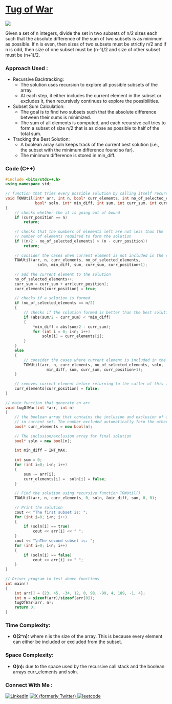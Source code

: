 # [Tug of War](https://www.geeksforgeeks.org/tug-of-war/)

![](https://badgen.net/badge/Level/Hard/red)

Given a set of n integers, divide the set in two subsets of n/2 sizes each such that the absolute difference of the sum of two subsets is as minimum as possible. If n is even, then sizes of two subsets must be strictly n/2 and if n is odd, then size of one subset must be (n-1)/2 and size of other subset must be (n+1)/2.

### Approach Used :

-   Recursive Backtracking:
    -   The solution uses recursion to explore all possible subsets of the array.
    -   At each step, it either includes the current element in the subset or excludes it, then recursively continues to explore the possibilities.
-   Subset Sum Calculation:
    -   The goal is to find two subsets such that the absolute difference between their sums is minimized.
    -   The sum of all elements is computed, and each recursive call tries to form a subset of size n/2 that is as close as possible to half of the total sum.
-   Tracking the Best Solution:
    -   A boolean array soln keeps track of the current best solution (i.e., the subset with the minimum difference found so far).
    -   The minimum difference is stored in min_diff.

### Code (C++)

```cpp
#include <bits/stdc++.h> 
using namespace std; 
  
// function that tries every possible solution by calling itself recursively 
void TOWUtil(int* arr, int n, bool* curr_elements, int no_of_selected_elements, 
             bool* soln, int* min_diff, int sum, int curr_sum, int curr_position) 
{ 
    // checks whether the it is going out of bound 
    if (curr_position == n) 
        return; 
  
    // checks that the numbers of elements left are not less than the 
    // number of elements required to form the solution 
    if ((n/2 - no_of_selected_elements) > (n - curr_position)) 
        return; 
  
    // consider the cases when current element is not included in the solution 
    TOWUtil(arr, n, curr_elements, no_of_selected_elements, 
              soln, min_diff, sum, curr_sum, curr_position+1); 
  
    // add the current element to the solution 
    no_of_selected_elements++; 
    curr_sum = curr_sum + arr[curr_position]; 
    curr_elements[curr_position] = true; 
  
    // checks if a solution is formed 
    if (no_of_selected_elements == n/2) 
    { 
        // checks if the solution formed is better than the best solution so far 
        if (abs(sum/2 - curr_sum) < *min_diff) 
        { 
            *min_diff = abs(sum/2 - curr_sum); 
            for (int i = 0; i<n; i++) 
                soln[i] = curr_elements[i]; 
        } 
    } 
    else
    { 
        // consider the cases where current element is included in the solution 
        TOWUtil(arr, n, curr_elements, no_of_selected_elements, soln, 
                  min_diff, sum, curr_sum, curr_position+1); 
    } 
  
    // removes current element before returning to the caller of this function 
    curr_elements[curr_position] = false; 
} 
  
// main function that generate an arr 
void tugOfWar(int *arr, int n) 
{ 
    // the boolean array that contains the inclusion and exclusion of an element 
    // in current set. The number excluded automatically form the other set 
    bool* curr_elements = new bool[n]; 
  
    // The inclusion/exclusion array for final solution 
    bool* soln = new bool[n]; 
  
    int min_diff = INT_MAX; 
  
    int sum = 0; 
    for (int i=0; i<n; i++) 
    { 
        sum += arr[i]; 
        curr_elements[i] =  soln[i] = false; 
    } 
  
    // Find the solution using recursive function TOWUtil() 
    TOWUtil(arr, n, curr_elements, 0, soln, &min_diff, sum, 0, 0); 
  
    // Print the solution 
    cout << "The first subset is: "; 
    for (int i=0; i<n; i++) 
    { 
        if (soln[i] == true) 
            cout << arr[i] << " "; 
    } 
    cout << "\nThe second subset is: "; 
    for (int i=0; i<n; i++) 
    { 
        if (soln[i] == false) 
            cout << arr[i] << " "; 
    } 
} 
  
// Driver program to test above functions 
int main() 
{ 
    int arr[] = {23, 45, -34, 12, 0, 98, -99, 4, 189, -1, 4}; 
    int n = sizeof(arr)/sizeof(arr[0]); 
    tugOfWar(arr, n); 
    return 0; 
} 
```

### Time Complexity:
- **O(2^n):** where n is the size of the array. This is because every element can either be included or excluded from the subset.

### Space Complexity:
- **O(n):** due to the space used by the recursive call stack and the boolean arrays curr_elements and soln.


### Connect With Me : 

<a href="https://www.linkedin.com/in/shivam-ray-b4306524a/" target="_blank"><img src="https://img.shields.io/badge/LinkedIn-0077B5?style=for-the-badge&logo=linkedin&logoColor=white" alt="LinkedIn"></a>
<a href="https://x.com/rai_shivam11/" target="_blank"><img src="https://img.shields.io/badge/Twitter-1DA1F2?style=for-the-badge&logo=twitter&logoColor=white" alt="X (formerly Twitter)">
</a>
<a href="https://leetcode.com/u/shrunited0702/" target="_blank"><img src="https://img.shields.io/badge/LeetCode-000000?style=for-the-badge&logo=LeetCode&logoColor=#d16c06" alt="leetcode">
</a>